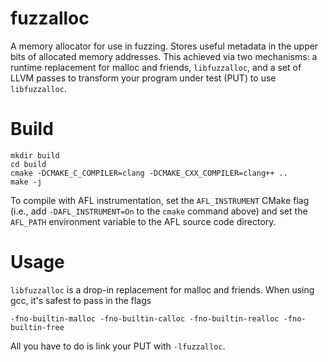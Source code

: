 # fuzzalloc

A memory allocator for use in fuzzing. Stores useful metadata in the upper
bits of allocated memory addresses. This achieved via two mechanisms: a runtime
replacement for malloc and friends, `libfuzzalloc`, and a set of
LLVM passes to transform your program under test (PUT) to use `libfuzzalloc`.

# Build

```console
mkdir build
cd build
cmake -DCMAKE_C_COMPILER=clang -DCMAKE_CXX_COMPILER=clang++ ..
make -j
```

To compile with AFL instrumentation, set the `AFL_INSTRUMENT` CMake flag (i.e.,
add `-DAFL_INSTRUMENT=On` to the `cmake` command above) and set the `AFL_PATH`
environment variable to the AFL source code directory.

# Usage

`libfuzzalloc` is a drop-in replacement for malloc and friends. When using
gcc, it's safest to pass in the flags

```console
-fno-builtin-malloc -fno-builtin-calloc -fno-builtin-realloc -fno-builtin-free
```

All you have to do is link your PUT with `-lfuzzalloc`.
